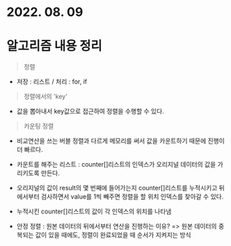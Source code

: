# 2022. 08. 09

# 알고리즘 내용 정리

> 정렬

- 저장 : 리스트 / 처리 : for, if

> 정렬에서의 'key'

- 값을 뽑아내서 key값으로 접근하여 정렬을 수행할 수 있다.

> 카운팅 정렬

- 비교연산을 쓰는 버블 정렬과 다르게 메모리를 써서 값을 카운트하기 때문에 진행이 더 빠르다.

- 카운트를 해주는 리스트 : counter[]리스트의 인덱스가 오리지널 데이터의 값을 가리키도록 만든다.

- 오리지널의 값이 result의 몇 번째에 들어가는지 counter[]리스트를 누적시키고 뒤에서부터 검사하면서 value를 1씩 빼주면 정렬을 할 위치 인덱스를 찾아갈 수 있다.

- 누적시킨 counter[]리스트의 값이 각 인덱스의 위치를 나타냄

- 안정 정렬 : 원본 데이터의 뒤에서부터 연산을 진행하는 이유? => 원본 데이터의 중복되는 값이 있을 때에도, 정렬이 완료되었을 때 순서가 지켜지는 방식 



